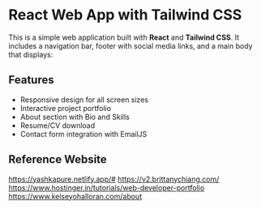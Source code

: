 # React Web App with Tailwind CSS

This is a simple web application built with **React** and **Tailwind CSS**. It includes a navigation bar, footer with social media links, and a main body that displays:


## Features
- Responsive design for all screen sizes
- Interactive project portfolio
- About section with Bio and Skills
- Resume/CV download
- Contact form integration with EmailJS


## Reference Website
https://yashkapure.netlify.app/#
https://v2.brittanychiang.com/
https://www.hostinger.in/tutorials/web-developer-portfolio
https://www.kelseyohalloran.com/about








